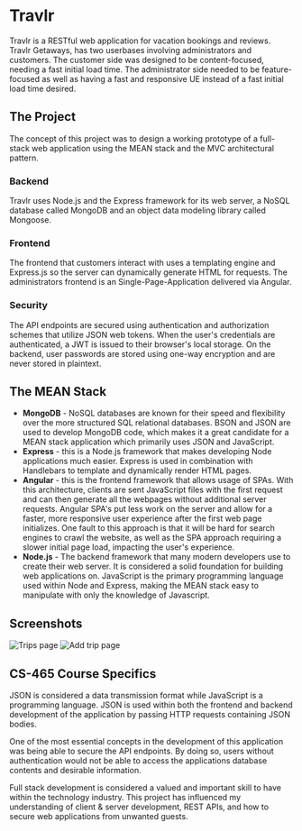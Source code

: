 # Travlr

Travlr is a RESTful web application for vacation bookings and reviews. Travlr Getaways, has two userbases involving administrators and customers. The customer side was designed to be content-focused, needing a fast initial load time. The administrator side needed to be feature-focused as well as having a fast and responsive UE instead of a fast initial load time desired.

## The Project

The concept of this project was to design a working prototype of a full-stack web application using the MEAN stack and the MVC architectural pattern.

### Backend

Travlr uses Node.js and the Express framework for its web server, a NoSQL database called MongoDB and an object data modeling library called Mongoose.

### Frontend

The frontend that customers interact with uses a templating engine and Express.js so the server can dynamically generate HTML for requests. The administrators frontend is an Single-Page-Application delivered via Angular.

### Security

The API endpoints are secured using authentication and authorization schemes that utilize JSON web tokens. When the user's credentials are authenticated, a JWT is issued to their browser's local storage. On the backend, user passwords are stored using one-way encryption and are never stored in plaintext.

## The MEAN Stack

- **MongoDB** - NoSQL databases are known for their speed and flexibility over the more structured SQL relational databases. BSON and JSON are used to develop MongoDB code, which makes it a great candidate for a MEAN stack application which primarily uses JSON and JavaScript.
- **Express** - this is a Node.js framework that makes developing Node applications much easier. Express is used in combination with Handlebars to template and dynamically render HTML pages.
- **Angular** - this is the frontend framework that allows usage of SPAs. With this architecture, clients are sent JavaScript files with the first request and can then generate all the webpages without additional server requests. Angular SPA's put less work on the server and allow for a faster, more responsive user experience after the first web page initializes. One fault to this approach is that it will be hard for search engines to crawl the website, as well as the SPA approach requiring a slower initial page load, impacting the user's experience.
- **Node.js** - The backend framework that many modern developers use to create their web server. It is considered a solid foundation for building web applications on. JavaScript is the primary programming language used within Node and Express, making the MEAN stack easy to manipulate with only the knowledge of Javascript.

## Screenshots 

![Trips page](Screenshots/Postman_login.jpg)
![Add trip page](Screenshots/Postman_createTripWithJWT.jpg)


## CS-465 Course Specifics

JSON is considered a data transmission format while JavaScript is a programming language. JSON is used within both the frontend and backend development of the application by passing HTTP requests containing JSON bodies.

One of the most essential concepts in the development of this application was being able to secure the API endpoints. By doing so, users without authentication would not be able to access the applications database contents and desirable information. 

Full stack development is considered a valued and important skill to have within the technology industry. This project has influenced my understanding of client & server development, REST APIs, and how to secure web applications from unwanted guests.
